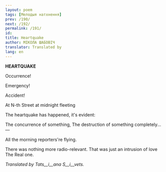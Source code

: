 ```yaml
---
layout: poem
tags: [Мелодыя натхнення]
prev: /190/
next: /192/
permalink: /191/
id: 
title: Heartquake
author: МІКОЛА ШАБОВІЧ
translator: Translated by 
lang: en
---
```



 
**HEARTQUAKE**

Occurrence!

Emergency!

Accident!

At N-th Street at midnight fleeting

The heartquake has happened, it's evident:

The concurrence of something, The destruction of something completely... —

All the morning reporters're flying.

There was nothing more radio-relevant. That was just an intrusion of love The Real one.

_Translated_ _by_ _Tats__i__ana S__i__vets._



